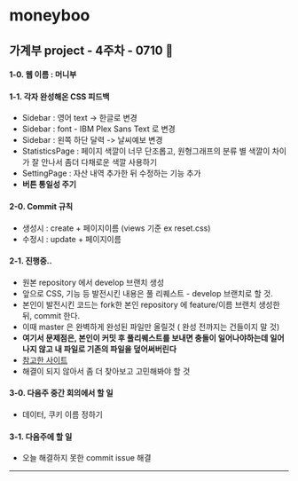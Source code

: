 # moneyboo

## 가계부 project - 4주차 - 0710 🎈
#### 1-0.  웹 이름 : 머니부
#### 1-1. 각자 완성해온 CSS 피드백 
- Sidebar : 영어 text -> 한글로 변경
- Sidebar : font - IBM Plex Sans Text 로 변경
- Sidebar : 왼쪽 하단 달력 -> 날씨예보 변경
- StatisticsPage : 페이지 색깔이 너무 단조롭고, 원형그래프의 분류 별 색깔이 차이가 잘 안나서 좀더 다채로운 색깔 사용하기
- SettingPage : 자산 내역 추가한 뒤 수정하는 기능 추가
- **버튼 통일성 주기**

#### 2-0. Commit 규칙
- 생성시 :  create + 페이지이름 (views 기준 ex reset.css)
- 수정시 : update + 페이지이름

#### 2-1. 진행중..
- 원본 repository 에서 develop 브랜치 생성 
- 앞으로 CSS, 기능 등 발전시킨 내용은 풀 리퀘스트 - develop 브랜치로 할 것.
- 본인이 발전시킨 코드는 fork한 본인 repository 에 feature/이름 브랜치 생성한뒤,  commit 한다. 
- 이때 master 은 완벽하게 완성된 파일만 올릴것 ( 완성 전까지는 건들이지 말 것)
- **여기서 문제점은, 본인이 커밋 후 풀리퀘스트를 보내면 충돌이 일어나야하는데 일어나지 않고 내 파일로 기존의 파일을 덮어써버린다**
- [참고한 사이트](https://milooy.wordpress.com/2017/06/21/working-together-with-github-tutorial/)
- 해결이 되지 않아서 좀 더 찾아보고 고민해봐야 할 것

#### 3-0. 다음주 중간 회의에서 할 일
- 데이터, 쿠키 이름 정하기

#### 3-1. 다음주에 할 일
- 오늘 해결하지 못한 commit issue 해결

<hr>